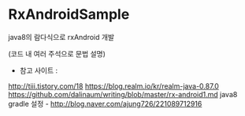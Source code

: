 # RxAndroidSample

java8의 람다식으로 rxAndroid 개발

(코드 내 여러 주석으로 문법 설명)


* 참고 사이트 :

http://tiii.tistory.com/18
https://blog.realm.io/kr/realm-java-0.87.0
https://github.com/dalinaum/writing/blob/master/rx-android1.md
java8 gradle 설정 - http://blog.naver.com/ajung726/221089712916
